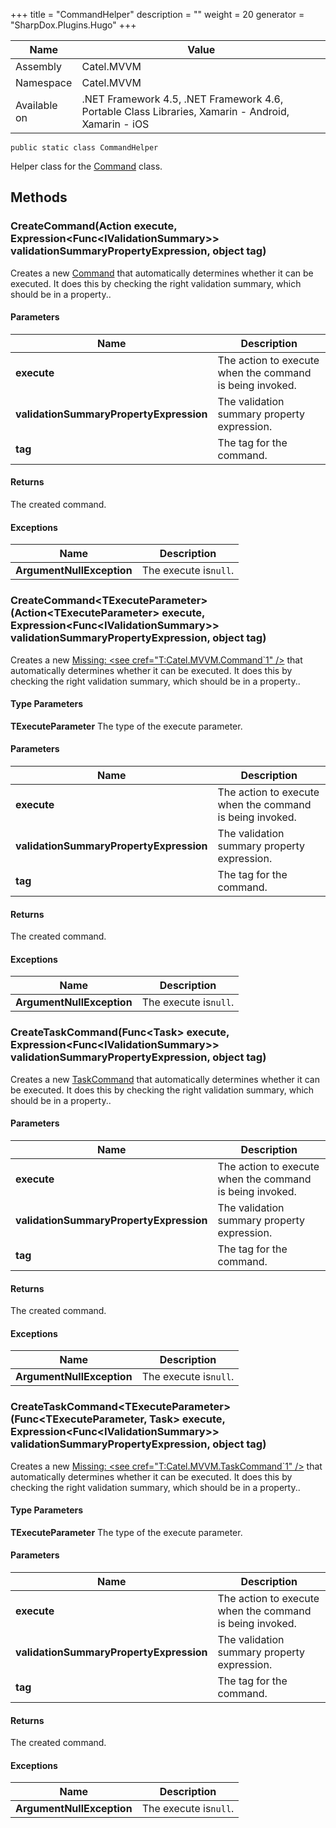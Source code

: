 

+++
title = "CommandHelper" 
description = ""
weight = 20
generator = "SharpDox.Plugins.Hugo"
+++

Name|Value
---|---
Assembly|Catel.MVVM
Namespace|Catel.MVVM
Available on|.NET Framework 4.5, .NET Framework 4.6, Portable Class Libraries, Xamarin - Android, Xamarin - iOS

```
public static class CommandHelper
```

Helper class for the [Command](#) class.

## Methods

### CreateCommand(Action execute, Expression&lt;Func&lt;IValidationSummary&gt;&gt; validationSummaryPropertyExpression, object tag)

Creates a new [Command](#) that automatically determines whether it can be executed. It does this by checking the right validation summary, which should be in a property..

#### Parameters

Name|Description
---|---
**execute**|The action to execute when the command is being invoked.
**validationSummaryPropertyExpression**|The validation summary property expression.
**tag**|The tag for the command.

#### Returns

The created command.

#### Exceptions

Name|Description
---|---
**ArgumentNullException**|The execute is`null`.

### CreateCommand&lt;TExecuteParameter&gt;(Action&lt;TExecuteParameter&gt; execute, Expression&lt;Func&lt;IValidationSummary&gt;&gt; validationSummaryPropertyExpression, object tag)

Creates a new [Missing: &lt;see cref="T:Catel.MVVM.Command`1" /&gt;](#) that automatically determines whether it can be executed. It does this by checking the right validation summary, which should be in a property..

#### Type Parameters

**TExecuteParameter**
The type of the execute parameter.

#### Parameters

Name|Description
---|---
**execute**|The action to execute when the command is being invoked.
**validationSummaryPropertyExpression**|The validation summary property expression.
**tag**|The tag for the command.

#### Returns

The created command.

#### Exceptions

Name|Description
---|---
**ArgumentNullException**|The execute is`null`.

### CreateTaskCommand(Func&lt;Task&gt; execute, Expression&lt;Func&lt;IValidationSummary&gt;&gt; validationSummaryPropertyExpression, object tag)

Creates a new [TaskCommand](#) that automatically determines whether it can be executed. It does this by checking the right validation summary, which should be in a property..

#### Parameters

Name|Description
---|---
**execute**|The action to execute when the command is being invoked.
**validationSummaryPropertyExpression**|The validation summary property expression.
**tag**|The tag for the command.

#### Returns

The created command.

#### Exceptions

Name|Description
---|---
**ArgumentNullException**|The execute is`null`.

### CreateTaskCommand&lt;TExecuteParameter&gt;(Func&lt;TExecuteParameter, Task&gt; execute, Expression&lt;Func&lt;IValidationSummary&gt;&gt; validationSummaryPropertyExpression, object tag)

Creates a new [Missing: &lt;see cref="T:Catel.MVVM.TaskCommand`1" /&gt;](#) that automatically determines whether it can be executed. It does this by checking the right validation summary, which should be in a property..

#### Type Parameters

**TExecuteParameter**
The type of the execute parameter.

#### Parameters

Name|Description
---|---
**execute**|The action to execute when the command is being invoked.
**validationSummaryPropertyExpression**|The validation summary property expression.
**tag**|The tag for the command.

#### Returns

The created command.

#### Exceptions

Name|Description
---|---
**ArgumentNullException**|The execute is`null`.

